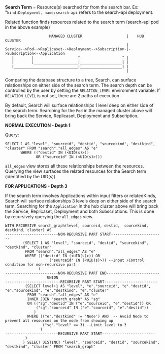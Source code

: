 **Search Term** = Resource(s) searched for from the search bar. 
Ex: "`kind:Deployment, name:search-api` refers to the search-api deployment.

Related function finds resources related to the search term (search-api pod in the above example)


```         
                    MANAGED CLUSTER                    |    HUB CLUSTER
                                                       |
Service-->Pod-->Replicaset-->Deployment-->Subscription-|->Subscription<--Application
   |        |                    ^                   ^ |
   |        |____________________|___________________| |
   |_____________________________|___________________| |
                                                       |
```
Comparing the database structure to a tree, Search, can surface relationships on either side of the search term. The search depth can be controlled by the user by setting the `RELATION_LEVEL` environment variable. If `RELATION_LEVEL` is not set, there are 2 paths of execution. 

By default, Search will surface relationships 1 level deep on either side of the search term.
Searching for the `Pod` in the managed cluster above will bring back the Service, Replicaset, Deployment and Subscription.

**NORMAL EXECUTION - Depth 1**

Query:
```
SELECT 1 AS "level", "sourceid", "destid", "sourcekind", "destkind", "cluster" FROM "search"."all_edges" AS "e" 
	   WHERE (("destid" IN (<UID(s)>)) 
			  OR ("sourceid" IN (<UID(s)>)))
```

`all_edges` view stores all these relationships between the resources. Querying the view surfaces the related resources for the Search term (identified by the UID(s)).

**FOR APPLICATIONS - Depth 3**

If the search term involves Applications within input filters or relatedKinds, Search will surface relationships 3 levels deep on either side of the search term.
Searching for the `Application` in the hub cluster above will bring back the Service, Replicaset, Deployment and both Subscriptions. This is done by recursively querying the  `all_edges` view.

```
WITH RECURSIVE search_graph(level, sourceid, destid,  sourcekind, destkind, cluster) AS
------------------------NON-RECURSIVE PART START------------------------
		(SELECT 1 AS "level", "sourceid", "destid", "sourcekind", "destkind", "cluster" 
		 FROM "search"."all_edges" AS "e" 
		 WHERE (("destid" IN (<UID(s)>)) OR 
					("sourceid" IN (<UID(s)>)) --Input /Control condition for non-recursive part
			   ) 
------------------------NON-RECURSIVE PART END------------------------
				   UNION 
-------------------------RECURSIVE PART START------------------------
		 (SELECT level+1 AS "level", "e"."sourceid", "e"."destid", "e"."sourcekind", "e"."destkind", "e"."cluster" 
		  FROM "search"."all_edges" AS "e" 
		  INNER JOIN "search_graph" AS "sg" 
		  ON (("sg"."destid" IN ("e"."sourceid", "e"."destid")) OR 
			  ("sg"."sourceid" IN ("e"."sourceid", "e"."destid"))
			 ) 
 		  WHERE (("e"."destkind" != 'Node') AND  -- Avoid Node to prevent all resources on the node from showing up
				 ("sg"."level" <= 3) --Limit level to 3
 				)
------------------------RECURSIVE PART START------------------------
		 )
		) SELECT DISTINCT "level", "sourceid", "destid", "sourcekind", "destkind", "cluster" FROM "search_graph"
```



